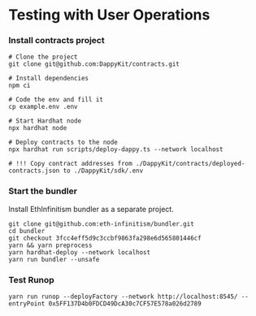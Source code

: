 # Testing with User Operations

### Install contracts project

```shell
# Clone the project
git clone git@github.com:DappyKit/contracts.git

# Install dependencies
npm ci

# Code the env and fill it
cp example.env .env

# Start Hardhat node
npx hardhat node

# Deploy contracts to the node
npx hardhat run scripts/deploy-dappy.ts --network localhost

# !!! Copy contract addresses from ./DappyKit/contracts/deployed-contracts.json to ./DappyKit/sdk/.env
```

### Start the bundler

Install EthInfinitism bundler as a separate project.

```shell
git clone git@github.com:eth-infinitism/bundler.git
cd bundler
git checkout 3fcc4eff5d9c3ccbf9863fa298e6d565801446cf
yarn && yarn preprocess
yarn hardhat-deploy --network localhost
yarn run bundler --unsafe
```

### Test Runop

```shell
yarn run runop --deployFactory --network http://localhost:8545/ --entryPoint 0x5FF137D4b0FDCD49DcA30c7CF57E578a026d2789
```
